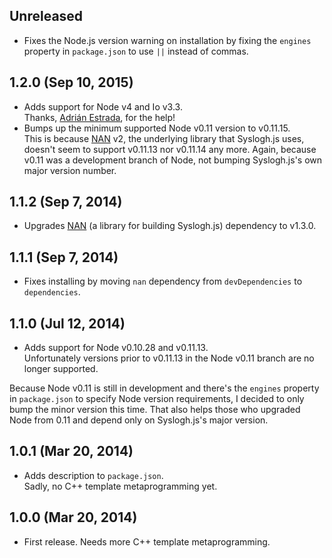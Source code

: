 ## Unreleased
- Fixes the Node.js version warning on installation by fixing the `engines`
  property in `package.json` to use `||` instead of commas.

## 1.2.0 (Sep 10, 2015)
- Adds support for Node v4 and Io v3.3.  
  Thanks, [Adrián Estrada](https://github.com/edsadr), for the help!
- Bumps up the minimum supported Node v0.11 version to v0.11.15.  
  This is because [NAN][nan] v2, the underlying library that Syslogh.js uses,
  doesn't seem to support v0.11.13 nor v0.11.14 any more. Again, because v0.11
  was a development branch of Node, not bumping Syslogh.js's own major version
  number.

## 1.1.2 (Sep 7, 2014)
- Upgrades [NAN][nan] (a library for building Syslogh.js) dependency to v1.3.0.

[nan]: https://github.com/rvagg/nan

## 1.1.1 (Sep 7, 2014)
- Fixes installing by moving `nan` dependency from `devDependencies` to
  `dependencies`.

## 1.1.0 (Jul 12, 2014)
- Adds support for Node v0.10.28 and v0.11.13.  
  Unfortunately versions prior to v0.11.13 in the Node v0.11 branch are no
  longer supported.

Because Node v0.11 is still in development and there's the `engines` property in
`package.json` to specify Node version requirements, I decided to only bump the
minor version this time. That also helps those who upgraded Node from 0.11 and
depend only on Syslogh.js's major version.

## 1.0.1 (Mar 20, 2014)
- Adds description to `package.json`.  
  Sadly, no C++ template metaprogramming yet.

## 1.0.0 (Mar 20, 2014)
- First release. Needs more C++ template metaprogramming.
